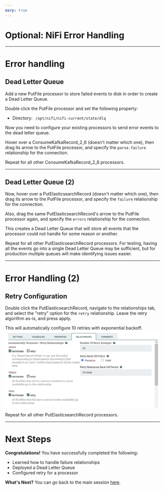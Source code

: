 ```yaml
---
marp: true
---
```

<!-- paginate: true -->

<style>
blockquote {
    font-size: 60%;
    margin-top: auto;
}
</style>

<style>
img[alt~="center"] {
  display: block;
  margin: 0 auto;
}
</style>

# Optional: NiFi Error Handling

---

# Error handling

## Dead Letter Queue

Add a new PutFile processor to store failed events to disk in order to create a Dead Letter Queue.

Double click the PutFile processor and set the following property:
- <span style="float: left; padding-right: 10px">Directory:</span> <span style="float: left">`/opt/nifi/nifi-current/state/dlq`</span>

Now you need to configure your existing processors to send error events to the dead letter queue.

Hover over a ConsumeKafkaRecord_2_6 (doesn't matter which one), then drag its arrow to the PutFile processor, and specify the `parse.failure` relationship for the connection.

Repeat for all other ConsumeKafkaRecord_2_6 processors.

---

## Dead Letter Queue (2)

Now, hover over a PutElasticsearchRecord (doesn't matter which one), then drag its arrow to the PutFile processor, and specify the `failure` relationship for the connection.

Also, drag the same PutElasticsearchRecord's arrow to the PutFile processor again, and specify the `errors` relationship for the connection.

This creates a Dead Letter Queue that will store all events that the processor could not handle for some reason or another.

Repeat for all other PutElasticsearchRecord processors. For testing, having all the events go into a single Dead Letter Queue may be sufficient, but for production multiple queues will make identifying issues easier.

---

# Error Handling (2)

## Retry Configuration

Double click the PutElasticsearchRecord, navigate to the relationships tab, and select the "retry" option for the `retry` relationship. Leave the retry algorithm as-is, and press apply.

This will automatically configure 10 retries with exponential backoff.
![height:250px center](images/nifi-retry.png)

Repeat for all other PutElasticsearchRecord processors.

---

# Next Steps

**Congratulations!**
You have successfully completed the following:
- Learned how to handle failure relationships
- Deployed a Dead Letter Queue
- Configured retry for a processor

**What's Next?**
You can go back to the main session [here](https://hautonjt.github.io/pipeline2.pdf#page=28).